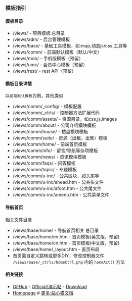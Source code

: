 ﻿

### 模板指引


#### 模板目录

* /views/      - 项目模板:总目录
* /views/adm/  - 后台管理模板
* /views/base/ - 基础工具模板，如:map,动态js/css,工具等
* /views/comm/ - 前端默认模板（默认/中文）
* /views/mob/  - 手机版模板（预留）
* /views/umc/  - 会员中心模板（预留）
* /views/rest/ - rest API（预留）

#### 模板目录详情

以`前端默认模板`为例，其他类似

* /views/comm/\_config/ - 模板配置
* /views/comm/\_ctrls/  - 控制器方法扩展代码
* /views/comm/assets/   - 资源目录，如css,js,images
* /views/comm/about/    - 公司介绍模块模板
* /views/comm/house/    - 楼盘模块模板
* /views/comm/suite/    - 房源（出租，出售）模板
* /views/comm/home/     - 前端首页模板
* /views/comm/info/     - 留言/导航等杂项模板
* /views/comm/news/     - 资讯模块模板
* /views/comm/faqs/     - 问答模板
* /views/comm/topic/    - 专题模板
* /views/comm/u-inc/    - 公共区块，如头尾等
* /views/comm/u-inc/ahead.htm - 公共头文件
* /views/comm/u-inc/afoot.htm - 公共尾文件
* /views/comm/u-inc/amenu.htm - 公共菜单文件

#### 导航首页

相关文件目录

* /views/base/home/              - 导航首页相关 总目录
* /views/base/home/en.htm        - 首页模板(英文版，预留)
* /views/base/home/cn.htm        - 首页模板(中文版，预留)
* /views/base/home/_layout.htm   - 首页布局
* 首页需自定义跳转或更多DIY，修改控制器文件 `/views/base/_ctrls/homeCtrl.php` 内的 `homeAct()` 方法

#### 相关链接

* [GitHub](https://github.com/peacexie/ourhouse) - 
  [Official/演示站](http://ourhouse.txjia.com/) - 
  [Download](https://github.com/peacexie/ourhouse/archive/master.zip)
* [Homepage](./index.php) # 
  [更多:贴心猫文档](http://imcat.txjia.com/dev.php?start)
